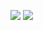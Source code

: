 ![](https://i.postimg.cc/Tw1sF48T/JS-DOM-Traversal-Cheat-Sheet-Dark-page-0001.jpg)
![](https://i.postimg.cc/kD3hVM25/JS-DOM-Traversal-Cheat-Sheet-Dark-page-0002.jpg)